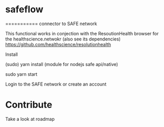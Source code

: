 # safeflow
===========
connector to SAFE network

This functional works in conjection with the ResoutionHealth browser for the healthscience.netwokr (also see its dependencies) https://github.com/healthscience/resolutionhealth


Install

(sudo) yarn install   (module for nodejs safe api/native)

sudo yarn start

Login to the SAFE network or create an account


Contribute
===========

Take a look at roadmap 
